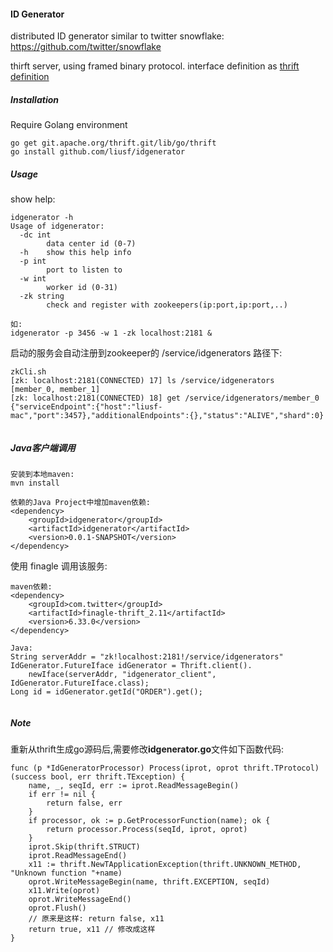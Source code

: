#### ID Generator
distributed ID generator similar to twitter snowflake: https://github.com/twitter/snowflake

thirft server, using framed binary protocol. interface definition as [thrift definition](idgenerator.thrift)

##### Installation
Require Golang environment
```
go get git.apache.org/thrift.git/lib/go/thrift
go install github.com/liusf/idgenerator
```
##### Usage
show help:
```
idgenerator -h
Usage of idgenerator:
  -dc int
    	data center id (0-7)
  -h	show this help info
  -p int
    	port to listen to
  -w int
    	worker id (0-31)
  -zk string
    	check and register with zookeepers(ip:port,ip:port,..)
    	
如:
idgenerator -p 3456 -w 1 -zk localhost:2181 &
```
启动的服务会自动注册到zookeeper的 /service/idgenerators 路径下:
```
zkCli.sh
[zk: localhost:2181(CONNECTED) 17] ls /service/idgenerators
[member_0, member_1]
[zk: localhost:2181(CONNECTED) 18] get /service/idgenerators/member_0
{"serviceEndpoint":{"host":"liusf-mac","port":3457},"additionalEndpoints":{},"status":"ALIVE","shard":0}
  	
```
##### Java客户端调用
```
安装到本地maven:
mvn install

依赖的Java Project中增加maven依赖:
<dependency>
    <groupId>idgenerator</groupId>
    <artifactId>idgenerator</artifactId>
    <version>0.0.1-SNAPSHOT</version>
</dependency>
```
使用 finagle 调用该服务:
```
maven依赖:
<dependency>
    <groupId>com.twitter</groupId>
    <artifactId>finagle-thrift_2.11</artifactId>
    <version>6.33.0</version>
</dependency>

Java: 
String serverAddr = "zk!localhost:2181!/service/idgenerators"
IdGenerator.FutureIface idGenerator = Thrift.client().
    newIface(serverAddr, "idgenerator_client", IdGenerator.FutureIface.class);
Long id = idGenerator.getId("ORDER").get();
    
```
##### Note
重新从thrift生成go源码后,需要修改**idgenerator.go**文件如下函数代码:
```
func (p *IdGeneratorProcessor) Process(iprot, oprot thrift.TProtocol) (success bool, err thrift.TException) {
	name, _, seqId, err := iprot.ReadMessageBegin()
	if err != nil {
		return false, err
	}
	if processor, ok := p.GetProcessorFunction(name); ok {
		return processor.Process(seqId, iprot, oprot)
	}
	iprot.Skip(thrift.STRUCT)
	iprot.ReadMessageEnd()
	x11 := thrift.NewTApplicationException(thrift.UNKNOWN_METHOD, "Unknown function "+name)
	oprot.WriteMessageBegin(name, thrift.EXCEPTION, seqId)
	x11.Write(oprot)
	oprot.WriteMessageEnd()
	oprot.Flush()
	// 原来是这样: return false, x11
	return true, x11 // 修改成这样
}
```
